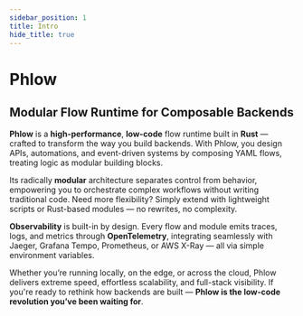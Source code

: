 ```yaml
---
sidebar_position: 1
title: Intro
hide_title: true
---
```

# Phlow

## Modular Flow Runtime for Composable Backends

**Phlow** is a **high-performance**, **low-code** flow runtime built in **Rust** — crafted to transform the way you build backends.
With Phlow, you design APIs, automations, and event-driven systems by composing YAML flows, treating logic as modular building blocks.

Its radically **modular** architecture separates control from behavior, empowering you to orchestrate complex workflows without writing traditional code.
Need more flexibility? Simply extend with lightweight scripts or Rust-based modules — no rewrites, no complexity.

**Observability** is built-in by design. Every flow and module emits traces, logs, and metrics through **OpenTelemetry**, integrating seamlessly with Jaeger, Grafana Tempo, Prometheus, or AWS X-Ray — all via simple environment variables.

Whether you’re running locally, on the edge, or across the cloud, Phlow delivers extreme speed, effortless scalability, and full-stack visibility.
If you're ready to rethink how backends are built — **Phlow is the low-code revolution you’ve been waiting for**.
